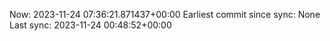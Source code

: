 Now: 2023-11-24 07:36:21.871437+00:00 Earliest commit since sync: None Last sync: 2023-11-24 00:48:52+00:00
